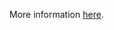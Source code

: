 More information [here](https://docs.prismacloud.io/en/enterprise-edition/policy-reference/panos-policies/panos-policies-index/ansible-panos-15).
